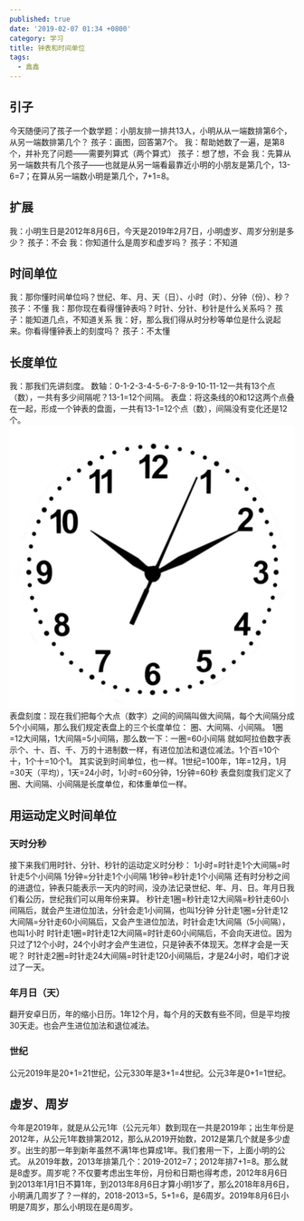 ```yaml
---
published: true
date: '2019-02-07 01:34 +0800'
category: 学习
title: 钟表和时间单位
tags:
  - 鑫鑫
---
```

## 引子
今天随便问了孩子一个数学题：小朋友排一排共13人，小明从从一端数排第6个，从另一端数排第几个？
孩子：画图，回答第7个。
我：帮助她数了一遍，是第8个，并补充了问题——需要列算式（两个算式）
孩子：想了想，不会
我：先算从另一端数共有几个孩子——也就是从另一端看最靠近小明的小朋友是第几个，13-6=7；在算从另一端数小明是第几个，7+1=8。
## 扩展
我：小明生日是2012年8月6日，今天是2019年2月7日，小明虚岁、周岁分别是多少？
孩子：不会
我：你知道什么是周岁和虚岁吗？
孩子：不知道
## 时间单位
我：那你懂时间单位吗？世纪、年、月、天（日）、小时（时）、分钟（份）、秒？
孩子：不懂
我：那你现在看得懂钟表吗？时针、分针、秒针是什么关系吗？
孩子：能知道几点，不知道关系
我：好，那么我们得从时分秒等单位是什么说起来。你看得懂钟表上的刻度吗？
孩子：不太懂
## 长度单位
我：那我们先讲刻度。
数轴：0-1-2-3-4-5-6-7-8-9-10-11-12一共有13个点（数），一共有多少间隔呢？13-1=12个间隔。
表盘：将这条线的0和12这两个点叠在一起，形成一个钟表的盘面，一共有13-1=12个点（数），间隔没有变化还是12个。
![表盘](/source/images/2018/timg.jpg)
表盘刻度：现在我们把每个大点（数字）之间的间隔叫做大间隔，每个大间隔分成5个小间隔，那么我们规定表盘上的三个长度单位：
圈、大间隔、小间隔。
1圈=12大间隔，1大间隔=5小间隔，那么数一下：一圈=60小间隔
就如阿拉伯数字表示个、十、百、千、万的十进制数一样，有进位加法和退位减法。1个百=10个十，1个十=10个1。
其实说到时间单位，也一样。1世纪=100年，1年=12月，1月=30天（平均），1天=24小时，1小时=60分钟，1分钟=60秒
表盘刻度我们定义了圈、大间隔、小间隔是长度单位，和体重单位一样。
## 用运动定义时间单位
### 天时分秒
接下来我们用时针、分针、秒针的运动定义时分秒：
1小时=时针走1个大间隔=时针走5个小间隔
1分钟=分针走1个小间隔
1秒钟=秒针走1个小间隔
还有时分秒之间的进退位，钟表只能表示一天内的时间，没办法记录世纪、年、月、日。年月日我们看公历，世纪我们可以用年份来算。
秒针走1圈=秒针走12大间隔=秒针走60小间隔后，就会产生进位加法，分针会走1小间隔，也叫1分钟
分针走1圈=分针走12大间隔=分针走60小间隔后，又会产生进位加法，时针会走1大间隔（5小间隔），也叫1小时
时针走1圈=时针走12大间隔=时针走60小间隔后，不会向天进位。因为只过了12个小时，24个小时才会产生进位，只是钟表不体现天。怎样才会是一天呢？
时针走2圈=时针走24大间隔=时针走120小间隔后，才是24小时，咱们才说过了一天。
### 年月日（天）
翻开安卓日历，年的缩小日历。1年12个月，每个月的天数有些不同，但是平均按30天走。也会产生进位加法和退位减法。
### 世纪
公元2019年是20+1=21世纪，公元330年是3+1=4世纪。公元3年是0+1=1世纪。
## 虚岁、周岁
今年是2019年，就是从公元1年（公元元年）数到现在一共是2019年；出生年份是2012年，从公元1年数排第2012，那么从2019开始数，2012是第几个就是多少虚岁。出生的那一年到新年虽然不满1年也算成1年。我们套用一下，上面小明的公式。
从2019年数，2013年排第几个：2019-2012=7；2012年排7+1=8。那么就是8虚岁。周岁呢？不仅要考虑出生年份，月份和日期也得考虑，2012年8月6日到2013年1月1日不算1年，到2013年8月6日才算小明1岁了，那么2018年8月6日，小明满几周岁了？一样的，2018-2013=5，5+1=6，是6周岁。2019年8月6日小明是7周岁，那么小明现在是6周岁。
